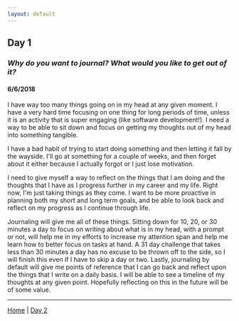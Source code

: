 ```yaml
---
layout: default
---
```


## Day 1
### *Why do you want to journal? What would you like to get out of it?*
#### 6/6/2018

I have way too many things going on in my head at any given moment. I have a very hard time focusing on one thing for long periods of time, unless it is an activity that is super engaging (like software development!). I need a way to be able to sit down and focus on getting my thoughts out of my head into something tangible.

I have a bad habit of trying to start doing something and then letting it fall by the wayside. I'll go at something for a couple of weeks, and then forget about it either because I actually forgot or I just lose motivation.

I need to give myself a way to reflect on the things that I am doing and the thoughts that I have as I progress further in my career and my life. Right now, I'm just taking things as they come. I want to be more proactive in planning both my short and long term goals, and be able to look back and reflect on my progress as I continue through life.

Journaling will give me all of these things. Sitting down for 10, 20, or 30 minutes a day to focus on writing about what is in my head, with a prompt or not, will help me in my efforts to increase my attention span and help me learn how to better focus on tasks at hand. A 31 day challenge that takes less than 30 minutes a day has no excuse to be thrown off to the side, so I will finish this even if I have to skip a day or two. Lastly, journaling by default will give me points of reference that I can go back and reflect upon the things that I write on a daily basis. I will be able to see a timeline of my thoughts at any given point. Hopefully reflecting on this in the future will be of some value.

---
[Home](./) | [Day 2](./day-2)
